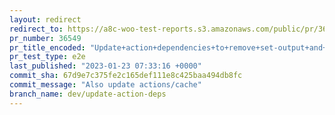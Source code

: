 ```yaml
---
layout: redirect
redirect_to: https://a8c-woo-test-reports.s3.amazonaws.com/public/pr/36549/e2e/index.html
pr_number: 36549
pr_title_encoded: "Update+action+dependencies+to+remove+set-output+and+save-state+warnings"
pr_test_type: e2e
last_published: "2023-01-23 07:33:16 +0000"
commit_sha: 67d9e7c375fe2c165def111e8c425baa494db8fc
commit_message: "Also update actions/cache"
branch_name: dev/update-action-deps
---
```

